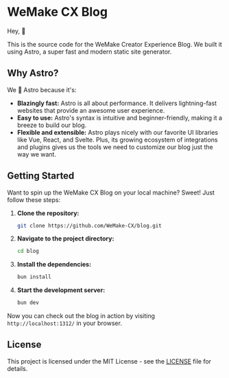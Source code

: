 # WeMake CX Blog

Hey, 👋

This is the source code for the WeMake Creator Experience Blog. We built it using Astro, a super fast and modern static site generator.

## Why Astro?

We 💙 Astro because it's:

- **Blazingly fast:** Astro is all about performance. It delivers lightning-fast websites that provide an awesome user experience.
- **Easy to use:** Astro's syntax is intuitive and beginner-friendly, making it a breeze to build our blog.
- **Flexible and extensible:** Astro plays nicely with our favorite UI libraries like Vue, React, and Svelte. Plus, its growing ecosystem of integrations and plugins gives us the tools we need to customize our blog just the way we want.

## Getting Started

Want to spin up the WeMake CX Blog on your local machine? Sweet! Just follow these steps:

1. **Clone the repository:**

   ```sh
   git clone https://github.com/WeMake-CX/blog.git
   ```

2. **Navigate to the project directory:**

   ```sh
   cd blog
   ```

3. **Install the dependencies:**

   ```sh
   bun install
   ```

4. **Start the development server:**

   ```sh
   bun dev
   ```

Now you can check out the blog in action by visiting `http://localhost:1312/` in your browser.

## License

This project is licensed under the MIT License - see the [LICENSE](LICENSE) file for details.
